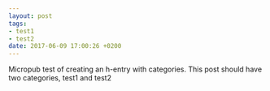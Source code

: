 ```yaml
---
layout: post
tags:
- test1
- test2
date: 2017-06-09 17:00:26 +0200
---
```


Micropub test of creating an h-entry with categories. This post should have two categories, test1 and test2
